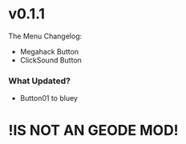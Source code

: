 # v0.1.1
The Menu Changelog:
- Megahack Button
- ClickSound Button

### What Updated?
- Button01 to bluey

# !IS NOT AN GEODE MOD!
